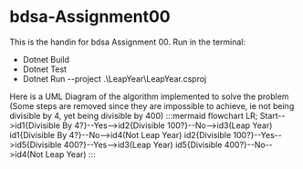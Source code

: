 # bdsa-Assignment00

This is the handin for bdsa Assignment 00. Run in the terminal:
<ul>
    <li>Dotnet Build</li>
    <li>Dotnet Test</li>
    <li>Dotnet Run --project .\LeapYear\LeapYear.csproj</li>
</ul>

Here is a UML Diagram of the algorithm implemented to solve the problem (Some steps are removed since they are impossible to achieve, ie not being divisible by 4, yet being divisible by 400)
:::mermaid
flowchart LR;
    Start-->id1{Divisible By 4?}--Yes-->id2{Divisible 100?}--No-->id3(Leap Year)
    id1{Divisible By 4?}--No-->id4(Not Leap Year)
    id2{Divisible 100?}--Yes-->id5{Divisible 400?}--Yes-->id3(Leap Year)
    id5{Divisible 400?}--No-->id4(Not Leap Year)
:::
